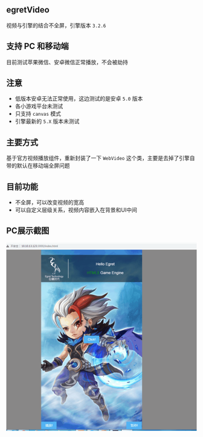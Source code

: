 ## egretVideo
视频与引擎的结合不全屏，引擎版本 `3.2.6` 

## 支持 PC 和移动端
目前测试苹果微信、安卓微信正常播放，不会被劫持

## 注意
- 低版本安卓无法正常使用，这边测试的是安卓 `5.0` 版本
- 各小游戏平台未测试
- 只支持 `canvas` 模式
- 引擎最新的 `5.X` 版本未测试

## 主要方式
基于官方视频播放组件，重新封装了一下 `WebVideo` 这个类，主要是去掉了引擎自带的默认在移动端全屏问题 

## 目前功能
- 不全屏，可以改变视频的宽高
- 可以自定义层级关系，视频内容嵌入在背景和UI中间

## PC展示截图
![ex](ex1.gif)
